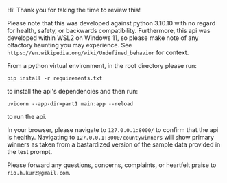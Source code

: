 Hi! Thank you for taking the time to review this!

Please note that this was developed against python 3.10.10 with no regard for health, safety,
or backwards compatibility. Furthermore, this api was developed within WSL2 on Windows 11,
so please make note of any olfactory haunting you may experience. 
See ```https://en.wikipedia.org/wiki/Undefined_behavior``` for context.

From a python virtual environment, in the root directory please run:

```
pip install -r requirements.txt
```

to install the api's dependencies and then run:

```
uvicorn --app-dir=part1 main:app --reload
```

to run the api. 

In your browser, please navigate to ```127.0.0.1:8000/``` to confirm that the api is healthy.
Navigating to ```127.0.0.1:8000/countywinners``` will show primary winners as taken from a 
bastardized version of the sample data provided in the test prompt.

Please forward any questions, concerns, complaints, or heartfelt praise to ```rio.h.kurz@gmail.com```.